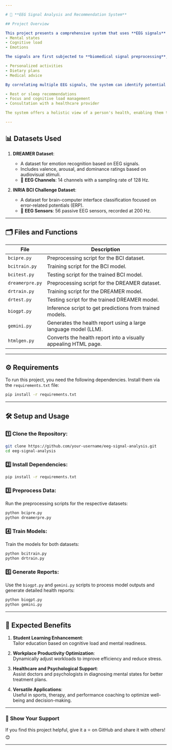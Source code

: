 ```yaml
---

# 🧠 **EEG Signal Analysis and Recommendation System**

## Project Overview

This project presents a comprehensive system that uses **EEG signals** to provide real-time health analysis and personalized recommendations. The system processes EEG data to assess various physiological and psychological states, including:
- Mental states
- Cognitive load
- Emotions

The signals are first subjected to **biomedical signal preprocessing**, then fed into deep learning models trained on specialized datasets targeting these states. The outputs from these models are processed by a **Large Language Model (LLM)** to generate a detailed health report. This report provides cumulative insights into a person's well-being, including recommendations for:

- Personalized activities
- Dietary plans
- Medical advice

By correlating multiple EEG signals, the system can identify potential health risks and offer tailored suggestions, such as:

- Rest or sleep recommendations
- Focus and cognitive load management
- Consultation with a healthcare provider

The system offers a holistic view of a person's health, enabling them to make informed decisions for a healthier lifestyle.

---
```


## 📊 **Datasets Used**

1. **DREAMER Dataset**:  
   - A dataset for emotion recognition based on EEG signals.  
   - Includes valence, arousal, and dominance ratings based on audiovisual stimuli.  
   - 🧠 **EEG Channels**: 14 channels with a sampling rate of 128 Hz.  

2. **INRIA BCI Challenge Dataset**:  
   - A dataset for brain-computer interface classification focused on error-related potentials (ERP).  
   - 🧠 **EEG Sensors**: 56 passive EEG sensors, recorded at 200 Hz.  

---

## 🗂️ **Files and Functions**

| File           | Description                                                                 |
|----------------|-----------------------------------------------------------------------------|
| `bcipre.py`    | Preprocessing script for the BCI dataset.                                  |
| `bcitrain.py`  | Training script for the BCI model.                                         |
| `bcitest.py`   | Testing script for the trained BCI model.                                  |
| `dreamerpre.py`| Preprocessing script for the DREAMER dataset.                              |
| `drtrain.py`   | Training script for the DREAMER model.                                     |
| `drtest.py`    | Testing script for the trained DREAMER model.                              |
| `biogpt.py`    | Inference script to get predictions from trained models.                   |
| `gemini.py`    | Generates the health report using a large language model (LLM).            |
| `htmlgen.py`   | Converts the health report into a visually appealing HTML page.            |

---

## ⚙️ **Requirements**
To run this project, you need the following dependencies. Install them via the `requirements.txt` file:

```bash
pip install -r requirements.txt
```

---

## 🛠️ **Setup and Usage**

### 1️⃣ Clone the Repository:
```bash
git clone https://github.com/your-username/eeg-signal-analysis.git
cd eeg-signal-analysis
```

### 2️⃣ Install Dependencies:
```bash
pip install -r requirements.txt
```

### 3️⃣ Preprocess Data:
Run the preprocessing scripts for the respective datasets:
```bash
python bcipre.py
python dreamerpre.py
```

### 4️⃣ Train Models:
Train the models for both datasets:
```bash
python bcitrain.py
python drtrain.py
```

### 5️⃣ Generate Reports:
Use the `biogpt.py` and `gemini.py` scripts to process model outputs and generate detailed health reports:
```bash
python biogpt.py
python gemini.py
```

---


## 🚀 **Expected Benefits**

1. **Student Learning Enhancement**:  
   Tailor education based on cognitive load and mental readiness.  

2. **Workplace Productivity Optimization**:  
   Dynamically adjust workloads to improve efficiency and reduce stress.  

3. **Healthcare and Psychological Support**:  
   Assist doctors and psychologists in diagnosing mental states for better treatment plans.  

4. **Versatile Applications**:  
   Useful in sports, therapy, and performance coaching to optimize well-being and decision-making.  

---

### 🌟 **Show Your Support**
If you find this project helpful, give it a ⭐ on GitHub and share it with others! 😊

---
